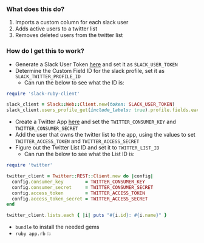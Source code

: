 ### What does this do?
1. Imports a custom column for each slack user
2. Adds active users to a twitter list
3. Removes deleted users from the twitter list

### How do I get this to work?
- Generate a Slack User Token [here](https://api.slack.com/docs/oauth-test-tokens) and set it as `SLACK_USER_TOKEN`
- Determine the Custom Field ID for the slack profile, set it as `SLACK_TWITTER_PROFILE_ID`
  - Can run the below to see what the ID is:
```ruby
require 'slack-ruby-client'

slack_client = Slack::Web::Client.new(token: SLACK_USER_TOKEN)
slack_client.users_profile_get(include_labels: true).profile.fields.each { |k,v| puts "#{k}: #{v.label}" }
```

- Create a Twitter App [here](https://apps.twitter.com/app/new) and set the `TWITTER_CONSUMER_KEY` and `TWITTER_CONSUMER_SECRET`
- Add the user that owns the twitter list to the app, using the values to set `TWITTER_ACCESS_TOKEN` and `TWITTER_ACCESS_SECRET`
- Figure out the Twitter List ID and set it to `TWITTER_LIST_ID`
  - Can run the below to see what the List ID is:
```ruby
require 'twitter'

twitter_client = Twitter::REST::Client.new do |config|
  config.consumer_key        = TWITTER_CONSUMER_KEY
  config.consumer_secret     = TWITTER_CONSUMER_SECRET
  config.access_token        = TWITTER_ACCESS_TOKEN
  config.access_token_secret = TWITTER_ACCESS_SECRET
end

twitter_client.lists.each { |i| puts "#{i.id}: #{i.name}" }
```
- `bundle` to install the needed gems
- `ruby app.rb`
💥
